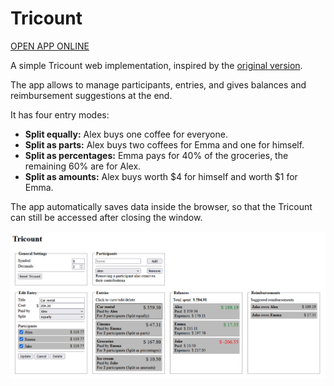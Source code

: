 # Tricount

[OPEN APP ONLINE](https://austr1an.github.io/tricount/tricount)

A simple Tricount web implementation, inspired by the [original version](https://tricount.com).

The app allows to manage participants, entries, and gives balances and reimbursement suggestions at the end.

It has four entry modes:

-   **Split equally:** Alex buys one coffee for everyone.
-   **Split as parts:** Alex buys two coffees for Emma and one for himself.
-   **Split as percentages:** Emma pays for 40% of the groceries, the remaining 60% are for Alex.
-   **Split as amounts:** Alex buys worth $4 for himself and worth $1 for Emma.

The app automatically saves data inside the browser, so that the Tricount can still be accessed after closing the window.

![Illustration](example.png)
